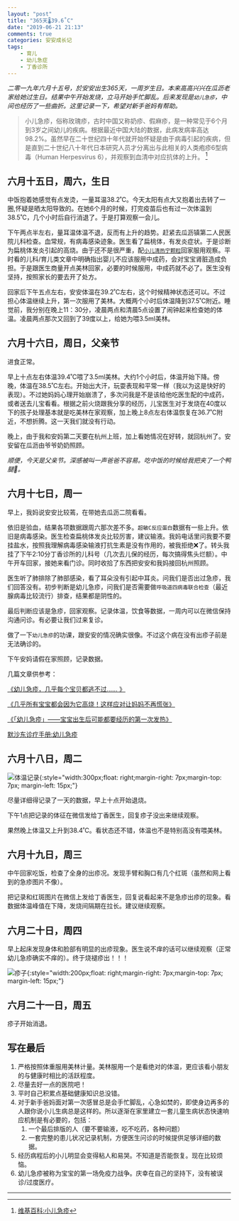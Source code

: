 ```yaml
---
layout: "post"
title: "365天🌡️39.6˚C"
date: "2019-06-21 21:13"
comments: true
categories: 安安成长记
tags:
    - 育儿
    - 幼儿急症
    - 丁香诊所
---
```


_二零一九年六月十五号，於安安出生365天，一周岁生日。本来高高兴兴在瓜沥老家给她过生日。结果中午开始发烧，立马开始手忙脚乱。后来发现是`幼儿急疹`，中间也经历了一些曲折。这里记录一下，希望对新手爸妈有帮助。_


> 小儿急疹，俗称玫瑰疹，古时中国又称奶疹、假麻疹，是一种常见于6个月到3岁之间幼儿的疾病。根据最近中国大陆的数据，此病发病率高达98.2%。虽然早在二十世纪四十年代就开始怀疑是由于病毒引起的疾病，但是直到二十世纪八十年代日本研究人员才分离出与此相关的人类疱疹6型病毒（Human Herpesvirus 6），并观察到血清中对应抗体的上升。 [^1]

## 六月十五日，周六，生日

中饭抱着她感觉有点发烫，一量耳温38.2˚C。今天太阳有点大又抱着出去转了一圈,怀疑是晒太阳导致的。在她6个月的时候，打完疫苗后也有过一次体温到38.5˚C，几个小时后自行消退了。于是打算观察一会儿。

下午两点半左右，量耳温体温不退，反而有上升的趋势。赶紧去瓜沥镇第二人民医院儿科检查。血常规，有病毒感染迹象。医生看了扁桃体，有发炎症状。于是诊断为扁桃体发炎引起的高烧。由于还不是很严重，配[`小儿清热宁颗粒`][清热宁]回家服用观察。平时看的儿科/育儿类文章中明确指出婴儿不应该服用中成药，会对宝宝肾脏造成负担。于是跟医生商量开点美林回家，必要的时候服用，中成药就不必了。医生没有坚持，按照家长的要去开了处方。

回家后下午五点左右，安安体温在39.2˚C左右，这个时候精神状态还可以。不过担心体温继续上升，第一次服用了美林。大概两个小时后体温降到37.5˚C附近。睡觉前，我分别在晚上11：30分，凌晨两点和清晨5点设置了闹钟起来检查她的体温。凌晨两点那次又回到了39度以上，给她为喂3.5ml美林。

<!-- more -->

## 六月十六日，周日，父亲节

进食正常。

早上十点左右体温39.4˚C喂了3.5ml美林。大约1个小时后，体温开始下降。傍晚，体温在38.5˚C左右。开始出大汗，玩耍表现和平常一样（我以为这是快好的表现）。不过她妈妈心理开始崩溃了，多次问我是不是该给他吃医生配的中成药，或者送去儿宝看看。根据之前火烧跟我分享的经历，儿宝医生对于发烧在40度以下的孩子处理基本就是吃美林在家观察，加上晚上8点左右体温恢复在36.7˚C附近，不想折腾。这一天我们就没有行动。

晚上，由于我和安妈第二天要在杭州上班，加上看她情况在好转，就回杭州了。安安留在瓜沥由爷爷奶奶照顾。

_顺便，今天是父亲节。深感被叫一声爸爸不容易。吃中饭的时候给我把夹了一个鸭腿🍗。_

## 六月十七日，周一

早上，我妈说安安比较蔫，在带她去瓜沥二院看看。

依旧是验血，结果各项数据跟周六那次差不多。`超敏C反应蛋白`数据有一些上升。依旧是病毒感染。医生检查扁桃体发炎比较厉害，建议输液。我妈电话里问我要不要挂盐水，按照我理解病毒感染输液打抗生素是没有作用的，被我拒绝❌了。转头我挂了下午2:10分丁香诊所的儿科号（几次去儿保的经历，每次搞得焦头烂额）。中午开车回家，接她来看门诊。同时收拾了东西把安安和我妈接回杭州照顾。

医生听了肺排除了肺部感染，看了耳朵没有引起中耳炎。问我们是否出过急疹，我们回答没有。初步判断是幼儿急疹，问我们是否需要做`呼吸道四病毒联合检查`（最近腺病毒比较流行）排查，结果都是阴性的。

最后判断应该是急疹，回家观察。记录体温，饮食等数据，一周内可以在微信保持沟通问诊。有必要让我们过来复诊。

做了一下`幼儿急疹`的功课，跟安安的情况确实很像。不过这个病在没有出疹子前是无法确诊的。

下午安妈请假在家照顾，记录数据。

几篇文章供参考：

[《幼儿急疹，几乎每个宝贝都逃不过…… 》][急疹参考1]

[《几乎所有宝宝都会因为它高烧！这样应对让妈妈不再慌张》][急疹参考2]

[《「幼儿急疹」——宝宝出生后可能都要经历的第一次发热》][急疹参考3]

[默沙东诊疗手册:幼儿急疹](https://www.msdmanuals.com/zh/%E9%A6%96%E9%A1%B5/%E5%84%BF%E7%AB%A5%E7%9A%84%E5%81%A5%E5%BA%B7%E9%97%AE%E9%A2%98/%E5%A9%B4%E5%84%BF%E5%92%8C%E5%84%BF%E7%AB%A5%E7%97%85%E6%AF%92%E6%84%9F%E6%9F%93/%E5%B9%BC%E5%84%BF%E6%80%A5%E7%96%B9)

## 六月十八日，周二


![体温记录](/images/roseola-infantum/IMG_0847.jpeg){:style="width:300px;float: right;margin-right: 7px;margin-top: 7px; margin-left: 15px;"}

尽量详细得记录了一天的数据，早上十点开始退烧。

下午1点把记录的体征在微信发给丁香医生，回复疹子没出来继续观察。

果然晚上体温又上升到38.4˚C。看状态还不错，体温也不是特别高没有喂美林。

## 六月十九日，周三

中午回家吃饭，检查了全身的出疹况。发现手臂和胸口有几个红斑（虽然和网上看到的急疹图片不像）。

把记录和红斑图片在微信上发给丁香医生，回复说看起来不是急疹出疹的现象。看数据体温峰值在下降，发烧间隔期在拉长。建议继续观察。

## 六月二十日，周四

早上起床发现身体和脸部有明显的出疹现象。医生说不痒的话可以继续观察（正常幼儿急疹确实不痒的）。终于烧褪疹出！！！

![疹子](/images/roseola-infantum/IMG_0856.jpeg){:style="width:200px;float: right;margin-right: 7px;margin-top: 7px; margin-left: 15px;"}

## 六月二十一日，周五

疹子开始消退。


## 写在最后

1. 严格按照体重服用美林计量。美林服用一个是看绝对的体温，更应该看小朋友的与健康时相比的活跃程度。
2. 尽量去好一点的医院吧！
3. 平时自己积累点基础健康知识总没错。
4. 对于新手爸妈面对第一次感冒总是会手忙脚乱，心急如焚的，即使身边再多的人跟你说小儿生病总是这样的。所以逐渐在家里建立一套儿童生病状态快速响应机制是有必要的，包括：
    1. 一个最后排版的人（要不要输液，吃不吃药，各种问题）
    2. 一套完整的患儿状况记录机制，方便医生问诊的时候提供足够详细的数据。
5. 经历病程后的小儿明显会变得粘人和易哭。不知道是否能恢复。现在比较烦恼。
6. 幼儿急疹被称为宝宝的第一场免疫力战争。庆幸在自己的坚持下，没有被误诊/过度医疗。

---

[^1]: [维基百科:小儿急疹](https://zh.wikipedia.org/wiki/%E5%B0%8F%E5%84%BF%E6%80%A5%E7%96%B9)

[清热宁]: https://baike.baidu.com/item/%E5%B0%8F%E5%84%BF%E6%B8%85%E7%83%AD%E5%AE%81%E9%A2%97%E7%B2%92

[急疹参考1]: https://mp.weixin.qq.com/s/qUhfrCtGhLQgUsf09kQRsA

[急疹参考2]: https://mp.weixin.qq.com/s/_nKZbQSZubEobo-NZS12CA

[急疹参考3]: https://dxy.com/column/3167z